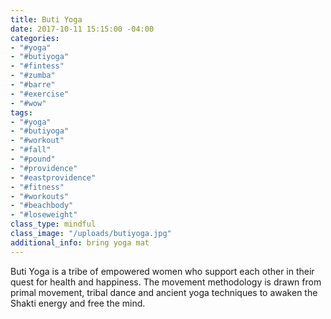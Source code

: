 ```yaml
---
title: Buti Yoga
date: 2017-10-11 15:15:00 -04:00
categories:
- "#yoga"
- "#butiyoga"
- "#fintess"
- "#zumba"
- "#barre"
- "#exercise"
- "#wow"
tags:
- "#yoga"
- "#butiyoga"
- "#workout"
- "#fall"
- "#pound"
- "#providence"
- "#eastprovidence"
- "#fitness"
- "#workouts"
- "#beachbody"
- "#loseweight"
class_type: mindful
class_image: "/uploads/butiyoga.jpg"
additional_info: bring yoga mat
---
```


Buti Yoga is a tribe of empowered women who support each other in their quest for health and happiness. The movement methodology is drawn from primal movement, tribal dance and ancient yoga techniques to awaken the Shakti energy and free the mind.